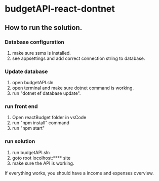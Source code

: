 # budgetAPI-react-dontnet

## How to run the solution.
### Database configuration
1. make sure ssms is installed.
2. see appsettings and add correct connection string to database.

### Update database
1. open budgetAPI.sln
2. open terminal and make sure dotnet command is working.
3. run "dotnet ef database update".

### run front end
1. Open reactBudget folder in vsCode
2. run "npm install" command
3. run "npm start"

### run solution
1. run budgetAPI.sln
2. goto root locolhost:**** site
3. make sure the API is working.

If everything works, you should have a income and expenses overview.
